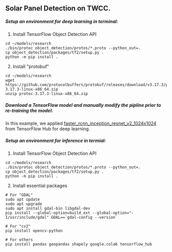 ## Solar Panel Detection on TWCC.


##### Setup an environment for deep learning in terminal:

1. Install TensorFlow Object Detection API
```
cd ~/models/research
./bin/protoc object_detection/protos/*.proto --python_out=.
cp object_detection/packages/tf2/setup.py . 
python -m pip install .
```

2. Install "protobuf"
```
cd ~/models/research
wget https://github.com/protocolbuffers/protobuf/releases/download/v3.17.3/protoc-3.17.3-linux-x86_64.zip
unzip protoc-3.17.3-linux-x86_64.zip
```


##### Download a TensorFlow model and manually modify the pipline prior to re-training the model.
In this example, we applied [faster_rcnn_inception_resnet_v2_1024x1024](https://tfhub.dev/tensorflow/faster_rcnn/inception_resnet_v2_640x640/1) from TensorFlow Hub for deep learning.



##### Setup an environment for inference in termial:

1. Install TensorFlow Object Detection API
```
cd ~/models/research
./bin/protoc object_detection/protos/*.proto --python_out=.
cp object_detection/packages/tf2/setup.py . 
python -m pip install .
```

2. Install essential packages
```
# For "GDAL"
sudo apt update
sudo apt upgrade
sudo apt install gdal-bin libgdal-dev
pip install --global-option=build_ext --global-option="-I/usr/include/gdal" GDAL==`gdal-config --version`

# For "cv2"
pip install opencv-python

# For others
pip install pandas geopandas shapely google.colab tensorflow_hub
```
